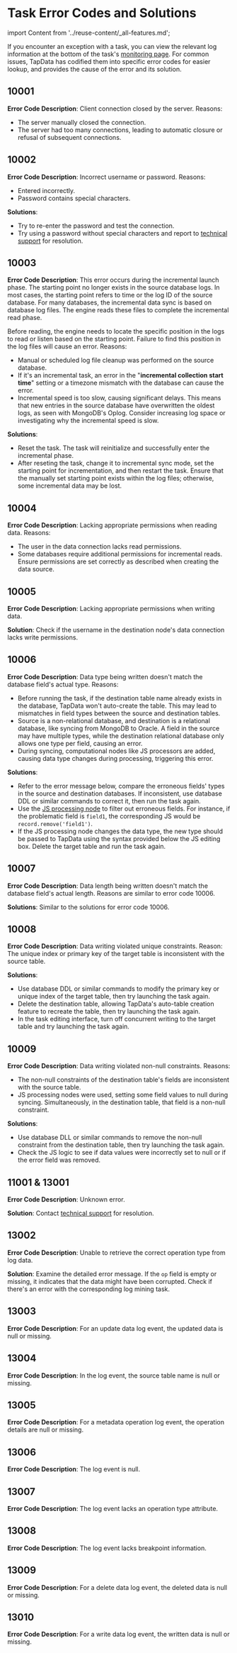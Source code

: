 # Task Error Codes and Solutions

import Content from '../reuse-content/_all-features.md';

<Content />

If you encounter an exception with a task, you can view the relevant log information at the bottom of the task's [monitoring page](data-development/monitor-task.md). For common issues, TapData has codified them into specific error codes for easier lookup, and provides the cause of the error and its solution.

## 10001

**Error Code Description**: Client connection closed by the server. Reasons:

* The server manually closed the connection.
* The server had too many connections, leading to automatic closure or refusal of subsequent connections.

## 10002

**Error Code Description**: Incorrect username or password. Reasons:

* Entered incorrectly.
* Password contains special characters.

**Solutions**:

* Try to re-enter the password and test the connection.
* Try using a password without special characters and report to [technical support](../support.md) for resolution.

## 10003

**Error Code Description**: This error occurs during the incremental launch phase. The starting point no longer exists in the source database logs. In most cases, the starting point refers to time or the log ID of the source database. For many databases, the incremental data sync is based on database log files. The engine reads these files to complete the incremental read phase.

Before reading, the engine needs to locate the specific position in the logs to read or listen based on the starting point. Failure to find this position in the log files will cause an error. Reasons:

* Manual or scheduled log file cleanup was performed on the source database.
* If it's an incremental task, an error in the "**incremental collection start time**" setting or a timezone mismatch with the database can cause the error.
* Incremental speed is too slow, causing significant delays. This means that new entries in the source database have overwritten the oldest logs, as seen with MongoDB's Oplog. Consider increasing log space or investigating why the incremental speed is slow.

**Solutions**:

* Reset the task. The task will reinitialize and successfully enter the incremental phase.
* After reseting the task, change it to incremental sync mode, set the starting point for incrementation, and then restart the task. Ensure that the manually set starting point exists within the log files; otherwise, some incremental data may be lost.

## 10004

**Error Code Description**: Lacking appropriate permissions when reading data. Reasons:

* The user in the data connection lacks read permissions.
* Some databases require additional permissions for incremental reads. Ensure permissions are set correctly as described when creating the data source.

## 10005

**Error Code Description**: Lacking appropriate permissions when writing data.

**Solution**: Check if the username in the destination node's data connection lacks write permissions.

## 10006

**Error Code Description**: Data type being written doesn't match the database field's actual type. Reasons:

* Before running the task, if the destination table name already exists in the database, TapData won't auto-create the table. This may lead to mismatches in field types between the source and destination tables.
* Source is a non-relational database, and destination is a relational database, like syncing from MongoDB to Oracle. A field in the source may have multiple types, while the destination relational database only allows one type per field, causing an error.
* During syncing, computational nodes like JS processors are added, causing data type changes during processing, triggering this error.

**Solutions**:

* Refer to the error message below, compare the erroneous fields' types in the source and destination databases. If inconsistent, use database DDL or similar commands to correct it, then run the task again.
* Use the [JS processing node](data-development/process-node.md#js-process) to filter out erroneous fields. For instance, if the problematic field is `field1`, the corresponding JS would be `record.remove('field1')`.
* If the JS processing node changes the data type, the new type should be passed to TapData using the syntax provided below the JS editing box. Delete the target table and run the task again.

## 10007

**Error Code Description**: Data length being written doesn't match the database field's actual length. Reasons are similar to error code 10006.

**Solutions**: Similar to the solutions for error code 10006.

## 10008

**Error Code Description**: Data writing violated unique constraints. Reason: The unique index or primary key of the target table is inconsistent with the source table.

**Solutions**:

* Use database DDL or similar commands to modify the primary key or unique index of the target table, then try launching the task again.
* Delete the destination table, allowing TapData's auto-table creation feature to recreate the table, then try launching the task again.
* In the task editing interface, turn off concurrent writing to the target table and try launching the task again.

## 10009

**Error Code Description**: Data writing violated non-null constraints. Reasons:

* The non-null constraints of the destination table's fields are inconsistent with the source table.
* JS processing nodes were used, setting some field values to null during syncing. Simultaneously, in the destination table, that field is a non-null constraint.

**Solutions**:

* Use database DLL or similar commands to remove the non-null constraint from the destination table, then try launching the task again.
* Check the JS logic to see if data values were incorrectly set to null or if the error field was removed.

## 11001 & 13001

**Error Code Description**: Unknown error.

**Solution**: Contact [technical support](../support.md) for resolution.

## 13002

**Error Code Description**: Unable to retrieve the correct operation type from log data.

**Solution**: Examine the detailed error message. If the `op` field is empty or missing, it indicates that the data might have been corrupted. Check if there's an error with the corresponding log mining task.

## 13003

**Error Code Description**: For an update data log event, the updated data is null or missing.

## 13004

**Error Code Description**: In the log event, the source table name is null or missing.

## 13005

**Error Code Description**: For a metadata operation log event, the operation details are null or missing.

## 13006

**Error Code Description**: The log event is null.

## 13007

**Error Code Description**: The log event lacks an operation type attribute.

## 13008

**Error Code Description**: The log event lacks breakpoint information.

## 13009

**Error Code Description**: For a delete data log event, the deleted data is null or missing.

## 13010

**Error Code Description**: For a write data log event, the written data is null or missing.